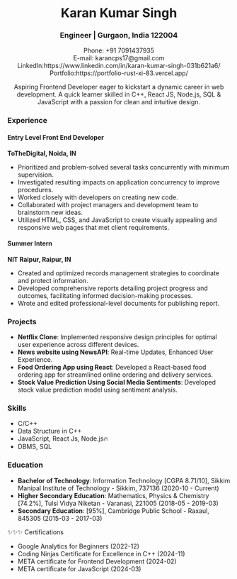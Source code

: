 <h1 align="center">Karan Kumar Singh</h1>
<h3 align="center">Engineer | Gurgaon, India 122004</h3>
<p align="center">
  Phone: +91 7091437935 <br>
  E-mail: karancps17@gmail.com <br>
  LinkedIn:https://www.linkedin.com/in/karan-kumar-singh-031b621a6/<br>
  Portfolio:https://portfolio-rust-xi-83.vercel.app/<!-- Update with your portfolio link -->
</p>

<p align="center">
  Aspiring Frontend Developer eager to kickstart a dynamic career in web development. A quick learner skilled in C++, React JS, Node.js, SQL & JavaScript with a passion for clean and intuitive design.
</p>

### Experience
#### Entry Level Front End Developer
**ToTheDigital, Noida, IN**

- Prioritized and problem-solved several tasks concurrently with minimum supervision.
- Investigated resulting impacts on application concurrency to improve procedures.
- Worked closely with developers on creating new code.
- Collaborated with project managers and development team to brainstorm new ideas.
- Utilized HTML, CSS, and JavaScript to create visually appealing and responsive web pages that met client requirements.

#### Summer Intern
**NIT Raipur, Raipur, IN**

- Created and optimized records management strategies to coordinate and protect information.
- Developed comprehensive reports detailing project progress and outcomes, facilitating informed decision-making processes.
- Wrote and edited professional-level documents for publishing report.

### Projects
- **Netflix Clone**: Implemented responsive design principles for optimal user experience across different devices.
- **News website using NewsAPI**: Real-time Updates, Enhanced User Experience.
- **Food Ordering App using React**: Developed a React-based food ordering app for streamlined online ordering and delivery services.
- **Stock Value Prediction Using Social Media Sentiments**: Developed stock value prediction model using sentiment analysis.

### Skills
- C/C++
- Data Structure in C++
- JavaScript, React Js, Node.js🔥
- DBMS, SQL

### Education
- **Bachelor of Technology**: Information Technology [CGPA 8.71/10], Sikkim Manipal Institute of Technology - Sikkim, 737136 (2020-10 - Current)
- **Higher Secondary Education**: Mathematics, Physics & Chemistry [74.2%], Tulsi Vidya Niketan - Varanasi, 221005 (2018-05 - 2019-03)
- **Secondary Education**: [95%], Cambridge Public School - Raxaul, 845305 (2015-03 - 2017-03)

✨✨✨ Certifications
- Google Analytics for Beginners (2022-12)
- Coding Ninjas Certificate for Excellence in C++ (2024-11)
- META certificate for Frontend Development (2024-02)
- META certificate for JavaScript (2024-03) 

